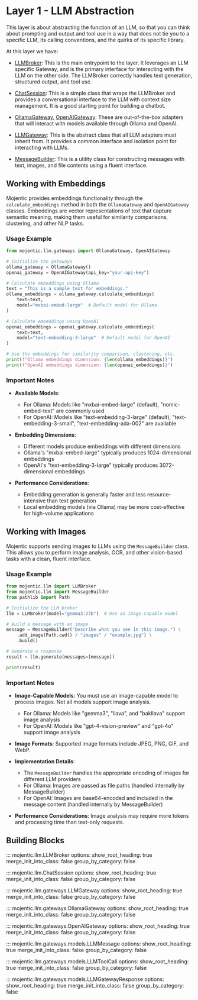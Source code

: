 # Layer 1 - LLM Abstraction

This layer is about abstracting the function of an LLM, so that you can think about prompting and output and tool use in
a way that does not tie you to a specific LLM, its calling conventions, and the quirks of its specific library.

At this layer we have:

- [LLMBroker](#mojentic.llm.LLMBroker): This is the main entrypoint to the layer. It leverages an LLM specific
  Gateway, and is the primary interface for interacting with the LLM on the other side. The LLMBroker correctly handles
  text generation, structured output, and tool use.

- [ChatSession](#mojentic.llm.ChatSession): This is a simple class that wraps the LLMBroker and provides a
  conversational interface to the LLM with context size management. It is a good starting point for building a chatbot.

- [OllamaGateway](#mojentic.llm.gateways.OllamaGateway), [OpenAIGateway](#mojentic.llm.gateways.OpenAIGateway): These are
  out-of-the-box adapters that will interact with models available through
  Ollama and OpenAI.

- [LLMGateway](#mojentic.llm.gateways.LLMGateway): This is the abstract class that all LLM adapters must inherit from. It
  provides a common interface and isolation point for interacting with LLMs.

- [MessageBuilder](message_composers.md): This is a utility class for constructing messages
  with text, images, and file contents using a fluent interface.

## Working with Embeddings

Mojentic provides embeddings functionality through the `calculate_embeddings` method in both the `OllamaGateway` and `OpenAIGateway` classes. Embeddings are vector representations of text that capture semantic meaning, making them useful for similarity comparisons, clustering, and other NLP tasks.

### Usage Example

```python
from mojentic.llm.gateways import OllamaGateway, OpenAIGateway

# Initialize the gateways
ollama_gateway = OllamaGateway()
openai_gateway = OpenAIGateway(api_key="your-api-key")

# Calculate embeddings using Ollama
text = "This is a sample text for embeddings."
ollama_embeddings = ollama_gateway.calculate_embeddings(
    text=text,
    model="mxbai-embed-large"  # Default model for Ollama
)

# Calculate embeddings using OpenAI
openai_embeddings = openai_gateway.calculate_embeddings(
    text=text,
    model="text-embedding-3-large"  # Default model for OpenAI
)

# Use the embeddings for similarity comparison, clustering, etc.
print(f"Ollama embeddings dimension: {len(ollama_embeddings)}")
print(f"OpenAI embeddings dimension: {len(openai_embeddings)}")
```

### Important Notes

- **Available Models**:
  - For Ollama: Models like "mxbai-embed-large" (default), "nomic-embed-text" are commonly used
  - For OpenAI: Models like "text-embedding-3-large" (default), "text-embedding-3-small", "text-embedding-ada-002" are available

- **Embedding Dimensions**:
  - Different models produce embeddings with different dimensions
  - Ollama's "mxbai-embed-large" typically produces 1024-dimensional embeddings
  - OpenAI's "text-embedding-3-large" typically produces 3072-dimensional embeddings

- **Performance Considerations**:
  - Embedding generation is generally faster and less resource-intensive than text generation
  - Local embedding models (via Ollama) may be more cost-effective for high-volume applications

## Working with Images

Mojentic supports sending images to LLMs using the `MessageBuilder` class. This allows you to perform image analysis, OCR, and other vision-based tasks with a clean, fluent interface.

### Usage Example

```python
from mojentic.llm import LLMBroker
from mojentic.llm import MessageBuilder
from pathlib import Path

# Initialize the LLM broker
llm = LLMBroker(model="gemma3:27b")  # Use an image-capable model

# Build a message with an image
message = MessageBuilder("Describe what you see in this image.") \
    .add_image(Path.cwd() / "images" / "example.jpg") \
    .build()

# Generate a response
result = llm.generate(messages=[message])

print(result)
```

### Important Notes

- **Image-Capable Models**: You must use an image-capable model to process images. Not all models support image analysis.
  - For Ollama: Models like "gemma3", "llava", and "bakllava" support image analysis
  - For OpenAI: Models like "gpt-4-vision-preview" and "gpt-4o" support image analysis

- **Image Formats**: Supported image formats include JPEG, PNG, GIF, and WebP.

- **Implementation Details**:
  - The `MessageBuilder` handles the appropriate encoding of images for different LLM providers
  - For Ollama: Images are passed as file paths (handled internally by MessageBuilder)
  - For OpenAI: Images are base64-encoded and included in the message content (handled internally by MessageBuilder)

- **Performance Considerations**: Image analysis may require more tokens and processing time than text-only requests.


## Building Blocks

::: mojentic.llm.LLMBroker
    options:
        show_root_heading: true
        merge_init_into_class: false
        group_by_category: false

::: mojentic.llm.ChatSession
    options:
        show_root_heading: true
        merge_init_into_class: false
        group_by_category: false

::: mojentic.llm.gateways.LLMGateway
    options:
        show_root_heading: true
        merge_init_into_class: false
        group_by_category: false

::: mojentic.llm.gateways.OllamaGateway
    options:
        show_root_heading: true
        merge_init_into_class: false
        group_by_category: false

::: mojentic.llm.gateways.OpenAIGateway
    options:
        show_root_heading: true
        merge_init_into_class: false
        group_by_category: false

::: mojentic.llm.gateways.models.LLMMessage
    options:
        show_root_heading: true
        merge_init_into_class: false
        group_by_category: false

::: mojentic.llm.gateways.models.LLMToolCall
    options:
        show_root_heading: true
        merge_init_into_class: false
        group_by_category: false

::: mojentic.llm.gateways.models.LLMGatewayResponse
    options:
        show_root_heading: true
        merge_init_into_class: false
        group_by_category: false
